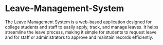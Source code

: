 # Leave-Management-System
The Leave Management System is a web-based application designed for college students and staff to easily apply, track, and manage leaves. It helps streamline the leave process, making it simple for students to request leave and for staff or administrators to approve and maintain records efficiently.
